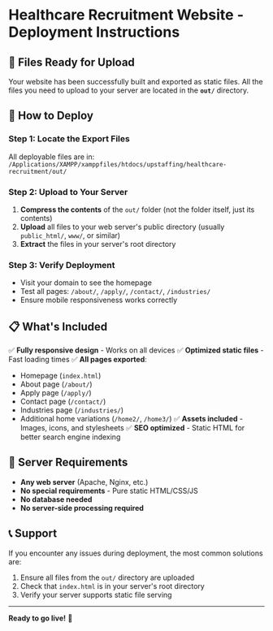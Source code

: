 # Healthcare Recruitment Website - Deployment Instructions

## 📁 Files Ready for Upload

Your website has been successfully built and exported as static files. All the files you need to upload to your server are located in the **`out/`** directory.

## 🚀 How to Deploy

### Step 1: Locate the Export Files
All deployable files are in: `/Applications/XAMPP/xamppfiles/htdocs/upstaffing/healthcare-recruitment/out/`

### Step 2: Upload to Your Server
1. **Compress the contents** of the `out/` folder (not the folder itself, just its contents)
2. **Upload** all files to your web server's public directory (usually `public_html/`, `www/`, or similar)
3. **Extract** the files in your server's root directory

### Step 3: Verify Deployment
- Visit your domain to see the homepage
- Test all pages: `/about/`, `/apply/`, `/contact/`, `/industries/`
- Ensure mobile responsiveness works correctly

## 📋 What's Included

✅ **Fully responsive design** - Works on all devices
✅ **Optimized static files** - Fast loading times
✅ **All pages exported**:
   - Homepage (`index.html`)
   - About page (`/about/`)
   - Apply page (`/apply/`)
   - Contact page (`/contact/`)
   - Industries page (`/industries/`)
   - Additional home variations (`/home2/`, `/home3/`)
✅ **Assets included** - Images, icons, and stylesheets
✅ **SEO optimized** - Static HTML for better search engine indexing

## 🔧 Server Requirements

- **Any web server** (Apache, Nginx, etc.)
- **No special requirements** - Pure static HTML/CSS/JS
- **No database needed**
- **No server-side processing required**

## 📞 Support

If you encounter any issues during deployment, the most common solutions are:
1. Ensure all files from the `out/` directory are uploaded
2. Check that `index.html` is in your server's root directory
3. Verify your server supports static file serving

---

**Ready to go live!** 🎉